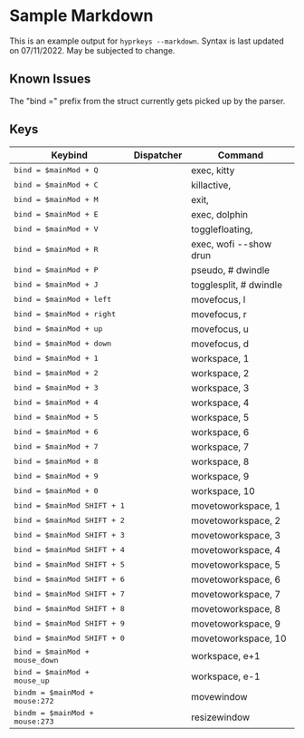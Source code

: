 # Sample Markdown

This is an example output for `hyprkeys --markdown`. Syntax is last updated on 07/11/2022.
May be subjected to change.

## Known Issues
The "bind =" prefix from the struct currently gets picked up by the parser.

## Keys

| Keybind | Dispatcher | Command |
|---------|------------|---------|
| <kbd>bind = $mainMod + Q</kbd> | | exec, kitty |
| <kbd>bind = $mainMod + C</kbd> | | killactive, |
| <kbd>bind = $mainMod + M</kbd> | | exit, |
| <kbd>bind = $mainMod + E</kbd> | | exec, dolphin |
| <kbd>bind = $mainMod + V</kbd> | | togglefloating, |
| <kbd>bind = $mainMod + R</kbd> | | exec, wofi --show drun |
| <kbd>bind = $mainMod + P</kbd> | | pseudo, # dwindle |
| <kbd>bind = $mainMod + J</kbd> | | togglesplit, # dwindle |
| <kbd>bind = $mainMod + left</kbd> | | movefocus, l |
| <kbd>bind = $mainMod + right</kbd> | | movefocus, r |
| <kbd>bind = $mainMod + up</kbd> | | movefocus, u |
| <kbd>bind = $mainMod + down</kbd> | | movefocus, d |
| <kbd>bind = $mainMod + 1</kbd> | | workspace, 1 |
| <kbd>bind = $mainMod + 2</kbd> | | workspace, 2 |
| <kbd>bind = $mainMod + 3</kbd> | | workspace, 3 |
| <kbd>bind = $mainMod + 4</kbd> | | workspace, 4 |
| <kbd>bind = $mainMod + 5</kbd> | | workspace, 5 |
| <kbd>bind = $mainMod + 6</kbd> | | workspace, 6 |
| <kbd>bind = $mainMod + 7</kbd> | | workspace, 7 |
| <kbd>bind = $mainMod + 8</kbd> | | workspace, 8 |
| <kbd>bind = $mainMod + 9</kbd> | | workspace, 9 |
| <kbd>bind = $mainMod + 0</kbd> | | workspace, 10 |
| <kbd>bind = $mainMod SHIFT + 1</kbd> | | movetoworkspace, 1 |
| <kbd>bind = $mainMod SHIFT + 2</kbd> | | movetoworkspace, 2 |
| <kbd>bind = $mainMod SHIFT + 3</kbd> | | movetoworkspace, 3 |
| <kbd>bind = $mainMod SHIFT + 4</kbd> | | movetoworkspace, 4 |
| <kbd>bind = $mainMod SHIFT + 5</kbd> | | movetoworkspace, 5 |
| <kbd>bind = $mainMod SHIFT + 6</kbd> | | movetoworkspace, 6 |
| <kbd>bind = $mainMod SHIFT + 7</kbd> | | movetoworkspace, 7 |
| <kbd>bind = $mainMod SHIFT + 8</kbd> | | movetoworkspace, 8 |
| <kbd>bind = $mainMod SHIFT + 9</kbd> | | movetoworkspace, 9 |
| <kbd>bind = $mainMod SHIFT + 0</kbd> | | movetoworkspace, 10 |
| <kbd>bind = $mainMod + mouse_down</kbd> | | workspace, e+1 |
| <kbd>bind = $mainMod + mouse_up</kbd> | | workspace, e-1 |
| <kbd>bindm = $mainMod + mouse:272</kbd> | | movewindow |
| <kbd>bindm = $mainMod + mouse:273</kbd> | | resizewindow |